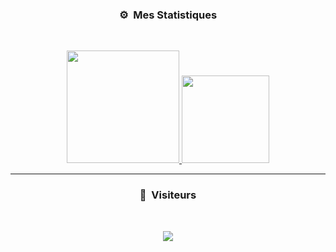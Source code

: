### <p align="center">⚙️ &nbsp;Mes Statistiques</p>
<br>
<p align="center">
<a href="https://github.com/billythegoat356">
  <img height="180em" src="https://github-readme-stats-eight-theta.vercel.app/api?username=gabthefirst&show_icons=true&theme=react&include_all_commits=true&locale=fr"/>
  <img height="140em" src="https://github-readme-stats-eight-theta.vercel.app/api/top-langs/?username=gabthefirst&layout=compact&langs_count=8&theme=react&locale=fr"/>
</a>
  
</p>

-----

### <p align="center">👀 &nbsp;Visiteurs</p>
<br>
<p align="center">
  <img src="https://profile-counter.glitch.me/gabthefirst/count.svg" />
</p>

